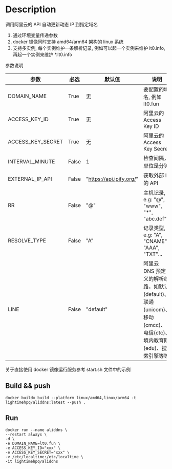 # Description

调用阿里云的 API 自动更新动态 IP 到指定域名

1. 通过环境变量传递参数
2. docker 镜像同时支持 amd64/arm64 架构的 linux 系统
3. 支持多实例, 每个实例维护一条解析记录, 例如可以起一个实例来维护 lt0.info, 再起一个实例来维护 *.lt0.info


参数说明

| 参数 | 必选 | 默认值 | 说明 |
| - | - | - | - | 
| DOMAIN_NAME | True | 无 | 要配置的域名, 例如 lt0.fun
| ACCESS_KEY_ID | True | 无 | 阿里云的 Access Key ID
| ACCESS_KEY_SECRET | True | 无 | 阿里云的 Access Key Secret
| INTERVAL_MINUTE | False | 1 | 检查间隔，单位是分钟
| EXTERNAL_IP_API | False | "https://api.ipify.org/" | 获取外部 IP 的 API
| RR | False | "@" | 主机记录, e.g: "@", "www", "*", "abc.def"
| RESOLVE_TYPE | False | "A" | 记录类型, e.g: "A", "CNAME", "AAA", "TXT"...
| LINE | False | "default" | 阿里云 DNS 预定义的解析线路，如默认(default)、联通(unicom)、移动(cmcc)、电信(ctc)、境内教育网(edu)、搜索引擎等等

关于直接使用 docker 镜像运行服务参考 start.sh 文件中的示例


## Build && push
```
docker buildx build --platform linux/amd64,linux/arm64 -t lightimehpq/aliddns:latest --push .
```

## Run
```
docker run --name aliddns \
--restart always \
-d \
-e DOMAIN_NAME=lt0.fun \
-e ACCESS_KEY_ID="xxx" \
-e ACCESS_KEY_SECRET="xxx" \
-v /etc/localtime:/etc/localtime \
-it lightimehpq/aliddns
```